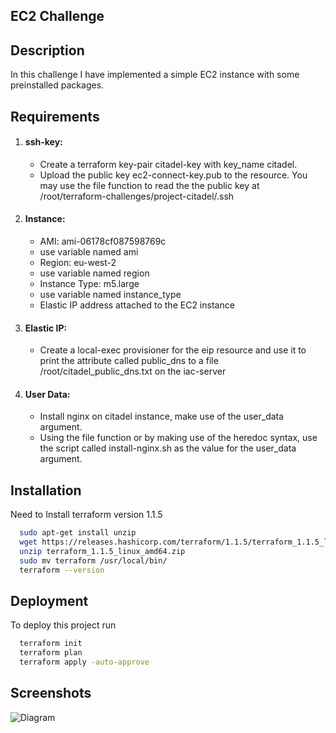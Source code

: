 ## EC2 Challenge

## Description

In this challenge I have implemented a simple EC2 instance with some preinstalled packages.

## Requirements

1. #### ssh-key:
   - Create a terraform key-pair citadel-key with key_name citadel.
   - Upload the public key ec2-connect-key.pub to the resource. You may use the file function to read the the
     public key at /root/terraform-challenges/project-citadel/.ssh
2. #### Instance:
   - AMI: ami-06178cf087598769c
   - use variable named ami
   - Region: eu-west-2
   - use variable named region
   - Instance Type: m5.large
   - use variable named instance_type
   - Elastic IP address attached to the EC2 instance
3. #### Elastic IP:
   - Create a local-exec provisioner for the eip resource and use it to print the attribute called public_dns to a file /root/citadel_public_dns.txt on the iac-server
4. #### User Data:
   - Install nginx on citadel instance, make use of the user_data argument.
   - Using the file function or by making use of the heredoc syntax, use the script called install-nginx.sh
     as the value for the user_data argument.

## Installation

Need to Install terraform version 1.1.5

```bash
  sudo apt-get install unzip
  wget https://releases.hashicorp.com/terraform/1.1.5/terraform_1.1.5_linux_amd64.zip
  unzip terraform_1.1.5_linux_amd64.zip
  sudo mv terraform /usr/local/bin/
  terraform --version
```

## Deployment

To deploy this project run

```bash
  terraform init
  terraform plan
  terraform apply -auto-approve
```

## Screenshots

![Diagram](https://github.com/techydebojit/screenshots/blob/main/aws_infra.png?raw=true)
